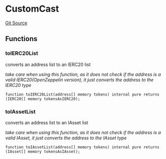 # CustomCast
[Git Source](https://github.com/coin-sequence/coinsequence-core/blob/4fa1dfc99772407d2599ed268e3fe9c429c7e2d8/src/libraries/CustomCast.sol)


## Functions
### toIERC20List

converts an address list to an IERC20 list

*take care when using this function, as it does not check if the
address is a valid IERC20(OpenZeppelin version), it just converts
the address to the IERC20 type*


```solidity
function toIERC20List(address[] memory tokens) internal pure returns (IERC20[] memory tokensAsIERC20);
```

### toIAssetList

converts an address list to an IAsset list

*take care when using this function, as it does not check if the
address is a valid IAsset, it just converts
the address to the IAsset type*


```solidity
function toIAssetList(address[] memory tokens) internal pure returns (IAsset[] memory tokensAsIAsset);
```

